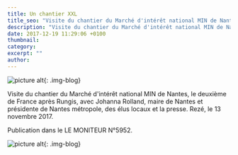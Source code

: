 ```yaml
---
title: Un chantier XXL
title_seo: "Visite du chantier du Marché d'intérêt national MIN de Nantes, le deuxième de France après Rungis"
description: "Visite du chantier du Marché d'intérêt national MIN de Nantes, le deuxième de France après Rungis"
date: 2017-12-19 11:29:06 +0100
thumbnail:
category:
excerpt: ""
author:
---
```

![picture alt](/images/blog/chantierXXL_01.jpg "chantier du Marché d'intérêt national MIN de Nantes"){: .img-blog}

Visite du chantier du Marché d'intérêt national MIN de Nantes, le deuxième de France après Rungis, avec Johanna Rolland, maire de Nantes et présidente de Nantes métropole, des élus locaux et la presse. Rezé, le 13 novembre 2017.

Publication dans le LE MONITEUR N°5952.

![picture alt](/images/publication_15.jpg "chantier du Marché d'intérêt national MIN de Nantes"){: .img-blog}

